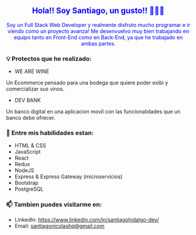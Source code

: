 <div style="color:blue"">
  
<div align="center">
  
## Hola!! Soy Santiago, un gusto!! 👋👋👋

Soy un Full Stack Web Developer y realmente disfruto mucho programar e ir viendo como un proyecto avanza! 
Me desenvuelvo muy bien trabajando en equipo tanto en Front-End como en Back-End, ya que he trabajado en ambas partes.

</div>

</div>

### 💡  Protectos que he realizado:

- WE ARE WINE

Un Ecommerce pensado para una bodega que quiere poder exibi y comercializar sus vinos.

- DEV BANK

Un banco digital en una aplicacion movil con las funcionalidades que un banco debe ofrecer.

### 🎨 Entre mis habilidades estan:
- HTML & CSS
- JavaScript
- React
- Redux
- NodeJS
- Express & Express Gateway (microservicios)
- Bootstrap
- PostgreSQL

### 📫 Tambien puedes visitarme en:
- LinkedIn: https://www.linkedin.com/in/santiagohidalgo-dev/
- Email: santiagonicolashq@gmail.com


